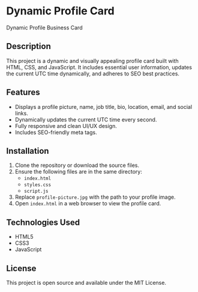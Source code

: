 # Dynamic Profile Card
Dynamic Profile Business Card

## Description
This project is a dynamic and visually appealing profile card built with HTML, CSS, and JavaScript. It includes essential user information, updates the current UTC time dynamically, and adheres to SEO best practices.

## Features
- Displays a profile picture, name, job title, bio, location, email, and social links.
- Dynamically updates the current UTC time every second.
- Fully responsive and clean UI/UX design.
- Includes SEO-friendly meta tags.

## Installation
1. Clone the repository or download the source files.
2. Ensure the following files are in the same directory:
   - `index.html`
   - `styles.css`
   - `script.js`
3. Replace `profile-picture.jpg` with the path to your profile image.
4. Open `index.html` in a web browser to view the profile card.

## Technologies Used
- HTML5
- CSS3
- JavaScript

## License
This project is open source and available under the MIT License.

